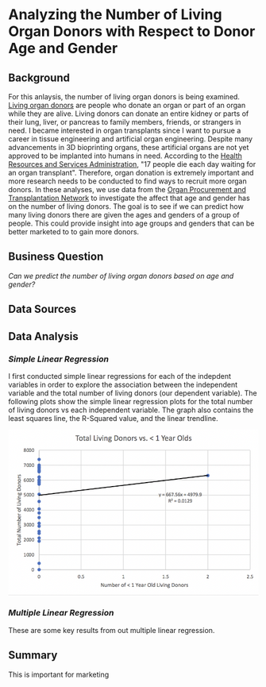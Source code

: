 # Analyzing the Number of Living Organ Donors with Respect to Donor Age and Gender
## Background
For this anlaysis, the number of living organ donors is being examined.  [Living organ donors](https://www.kidney.org/transplantation/livingdonors/general-information-living-donation#:~:text=Living%20donation%20takes%20place%20when,sister%20(living%20related%20donation).) are people who donate an organ or part of an organ while they are alive.  Living donors can donate an entire kidney or parts of their lung, liver, or pancreas to family members, friends, or strangers in need.  I became interested in organ transplants since I want to pursue a career in tissue engineering and artificial organ engineering.  Despite many advancements in 3D bioprinting organs, these artificial organs are not yet approved to be implanted into humans in need.  According to the [Health Resources and Services Administration](https://www.organdonor.gov/statistics-stories/statistics.html), "17 people die each day waiting for an organ transplant".  Therefore, organ donation is extremely important and more research needs to be conducted to find ways to recruit more organ donors.  In these analyses, we use data from the [Organ Procurement and Transplantation Network](https://optn.transplant.hrsa.gov/data/) to investigate the affect that age and gender has on the number of living donors.  The goal is to see if we can predict how many living donors there are given the ages and genders of a group of people.  This could provide insight into age groups and genders that can be better marketed to to gain more donors.  

## Business Question
_Can we predict the number of living organ donors based on age and gender?_
## Data Sources
 

## Data Analysis


### _Simple Linear Regression_
I first conducted simple linear regressions for each of the indepdent variables in order to explore the association between the independent variable and the total number of living donors (our dependent variable).  The following plots show the simple linear regression plots for the total number of living donors vs each independent variable.  The graph also contains the least squares line, the R-Squared value, and the linear trendline.   

![alt text](https://github.com/shannonpowelson/number-of-living-organ-donors-analysis/blob/main/SimpleLR-%3C1.png)

### _Multiple Linear Regression_



These are some key results from out multiple linear regression.  




## Summary
This is important for marketing 
